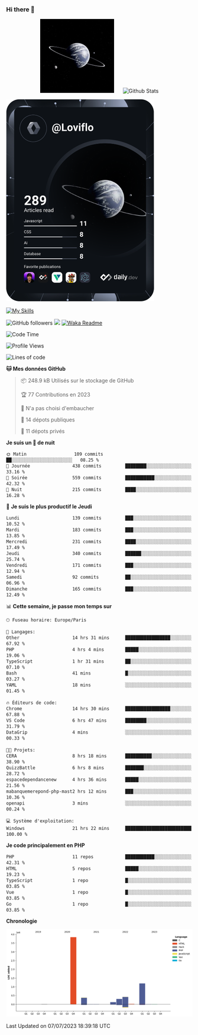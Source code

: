 ### Hi there 👋

<p align="center">
  <img src="https://github.com/Loviflo/Loviflo/blob/main/img/portrait.jpg" alt="Loviflo" height="200" style="margin-right: 20px"/>
  <img src="https://github-readme-stats.vercel.app/api?username=Loviflo&show_icons=true&theme=graywhite" alt="Github Stats" />
</p>

<a href="https://app.daily.dev/loviflo"><img src="https://github.com/loviflo/loviflo/blob/main/devcard.svg" width="400" alt="Loviflo's Dev Card"/></a>


[![My Skills](https://skillicons.dev/icons?i=php,laravel,symfony,mysql,js,ts,html,css,sass,angular,docker,webpack,vscode,figma,git,github,gitlab)](https://skillicons.dev)


![GitHub followers](https://img.shields.io/github/followers/Loviflo?label=Follow&style=social)
![](https://visitor-badge.glitch.me/badge?page_id=Loviflo.Loviflo)
[![Waka Readme](https://github.com/Loviflo/Loviflo/actions/workflows/update-stats.yml/badge.svg)](https://github.com/Loviflo/Loviflo/actions/workflows/update-stats.yml)

<!--START_SECTION:waka-->
![Code Time](http://img.shields.io/badge/Code%20Time-1%2C300%20hrs-blue)

![Profile Views](http://img.shields.io/badge/Vues%20du%20profil-0-blue)

![Lines of code](https://img.shields.io/badge/Depuis%20Hello%20World%2C%20j%27ai%20%C3%A9crit-6.3%20million%20Lignes%20de%20code-blue)

**🐱 Mes données GitHub** 

> 📦 248.9 kB Utilisés sur le stockage de GitHub 
 > 
> 🏆 77 Contributions en 2023
 > 
> 🚫 N'a pas choisi d'embaucher
 > 
> 📜 14 dépots publiques 
 > 
> 🔑 11 dépots privés 
 > 
**Je suis un 🦉 de nuit** 

```text
🌞 Matin                  109 commits         ██░░░░░░░░░░░░░░░░░░░░░░░   08.25 % 
🌆 Journée                438 commits         ████████░░░░░░░░░░░░░░░░░   33.16 % 
🌃 Soirée                 559 commits         ███████████░░░░░░░░░░░░░░   42.32 % 
🌙 Nuit                   215 commits         ████░░░░░░░░░░░░░░░░░░░░░   16.28 % 
```
📅 **Je suis le plus productif le Jeudi** 

```text
Lundi                    139 commits         ███░░░░░░░░░░░░░░░░░░░░░░   10.52 % 
Mardi                    183 commits         ███░░░░░░░░░░░░░░░░░░░░░░   13.85 % 
Mercredi                 231 commits         ████░░░░░░░░░░░░░░░░░░░░░   17.49 % 
Jeudi                    340 commits         ██████░░░░░░░░░░░░░░░░░░░   25.74 % 
Vendredi                 171 commits         ███░░░░░░░░░░░░░░░░░░░░░░   12.94 % 
Samedi                   92 commits          ██░░░░░░░░░░░░░░░░░░░░░░░   06.96 % 
Dimanche                 165 commits         ███░░░░░░░░░░░░░░░░░░░░░░   12.49 % 
```


📊 **Cette semaine, je passe mon temps sur** 

```text
🕑︎ Fuseau horaire: Europe/Paris

💬 Langages: 
Other                    14 hrs 31 mins      █████████████████░░░░░░░░   67.92 % 
PHP                      4 hrs 4 mins        █████░░░░░░░░░░░░░░░░░░░░   19.06 % 
TypeScript               1 hr 31 mins        ██░░░░░░░░░░░░░░░░░░░░░░░   07.10 % 
Bash                     41 mins             █░░░░░░░░░░░░░░░░░░░░░░░░   03.27 % 
YAML                     18 mins             ░░░░░░░░░░░░░░░░░░░░░░░░░   01.45 % 

🔥 Éditeurs de code: 
Chrome                   14 hrs 30 mins      █████████████████░░░░░░░░   67.88 % 
VS Code                  6 hrs 47 mins       ████████░░░░░░░░░░░░░░░░░   31.79 % 
DataGrip                 4 mins              ░░░░░░░░░░░░░░░░░░░░░░░░░   00.33 % 

🐱‍💻 Projets: 
CERA                     8 hrs 18 mins       ██████████░░░░░░░░░░░░░░░   38.90 % 
QuizzBattle              6 hrs 8 mins        ███████░░░░░░░░░░░░░░░░░░   28.72 % 
espacedependancenew      4 hrs 36 mins       █████░░░░░░░░░░░░░░░░░░░░   21.56 % 
mabanquemerepond-php-mast2 hrs 12 mins       ███░░░░░░░░░░░░░░░░░░░░░░   10.36 % 
openapi                  3 mins              ░░░░░░░░░░░░░░░░░░░░░░░░░   00.24 % 

💻 Système d'exploitation: 
Windows                  21 hrs 22 mins      █████████████████████████   100.00 % 
```

**Je code principalement en PHP** 

```text
PHP                      11 repos            ███████████░░░░░░░░░░░░░░   42.31 % 
HTML                     5 repos             █████░░░░░░░░░░░░░░░░░░░░   19.23 % 
TypeScript               1 repo              █░░░░░░░░░░░░░░░░░░░░░░░░   03.85 % 
Vue                      1 repo              █░░░░░░░░░░░░░░░░░░░░░░░░   03.85 % 
Go                       1 repo              █░░░░░░░░░░░░░░░░░░░░░░░░   03.85 % 
```



**Chronologie**

![Lines of Code chart](https://raw.githubusercontent.com/Loviflo/Loviflo/main/assets/bar_graph.png)


 Last Updated on 07/07/2023 18:39:18 UTC
<!--END_SECTION:waka-->
